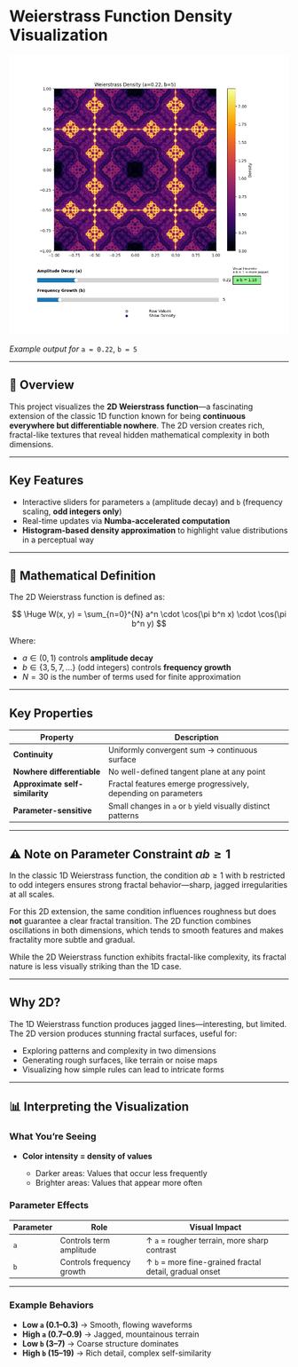 # Weierstrass Function Density Visualization

![Weierstrass Fractal](fractal_1.png)

*Example output for* `a = 0.22`, `b = 5`

---

## 📌 Overview

This project visualizes the **2D Weierstrass function**—a fascinating extension of the classic 1D function known for being **continuous everywhere but differentiable nowhere**. The 2D version creates rich, fractal-like textures that reveal hidden mathematical complexity in both dimensions.

---

## Key Features

* Interactive sliders for parameters `a` (amplitude decay) and `b` (frequency scaling, **odd integers only**)
* Real-time updates via **Numba-accelerated computation**
* **Histogram-based density approximation** to highlight value distributions in a perceptual way

---

## 📐 Mathematical Definition

The 2D Weierstrass function is defined as:

$$
\Huge
W(x, y) = \sum_{n=0}^{N} a^n \cdot \cos(\pi b^n x) \cdot \cos(\pi b^n y)
$$

Where:

* $a \in (0,1)$ controls **amplitude decay**
* $b \in \{3, 5, 7, \dots\}$ (odd integers) controls **frequency growth**
* $N = 30$ is the number of terms used for finite approximation

---

## Key Properties

| Property                        | Description                                                    |
| ------------------------------- | -------------------------------------------------------------- |
| **Continuity**                  | Uniformly convergent sum → continuous surface                  |
| **Nowhere differentiable**      | No well-defined tangent plane at any point                     |
| **Approximate self-similarity** | Fractal features emerge progressively, depending on parameters |
| **Parameter-sensitive**         | Small changes in `a` or `b` yield visually distinct patterns   |

---

## ⚠️ Note on Parameter Constraint $a b \geq 1$

In the classic 1D Weierstrass function, the condition $a b \geq 1$ with b restricted to odd integers ensures strong fractal behavior—sharp, jagged irregularities at all scales.

For this 2D extension, the same condition influences roughness but does **not** guarantee a clear fractal transition. The 2D function combines oscillations in both dimensions, which tends to smooth features and makes fractality more subtle and gradual.

While the 2D Weierstrass function exhibits fractal-like complexity, its fractal nature is less visually striking than the 1D case.

---

## Why 2D?

The 1D Weierstrass function produces jagged lines—interesting, but limited. The 2D version produces stunning fractal surfaces, useful for:

* Exploring patterns and complexity in two dimensions
* Generating rough surfaces, like terrain or noise maps
* Visualizing how simple rules can lead to intricate forms

---

## 📊 Interpreting the Visualization

### What You’re Seeing

* **Color intensity = density of values**

  * Darker areas: Values that occur less frequently
  * Brighter areas: Values that appear more often  

### Parameter Effects

| Parameter | Role                      | Visual Impact                                           |
| --------- | ------------------------- | ------------------------------------------------------- |
| `a`       | Controls term amplitude   | ↑ `a` = rougher terrain, more sharp contrast            |
| `b`       | Controls frequency growth | ↑ `b` = more fine-grained fractal detail, gradual onset |

---

### Example Behaviors

* **Low `a` (0.1–0.3)** → Smooth, flowing waveforms
* **High `a` (0.7–0.9)** → Jagged, mountainous terrain
* **Low `b` (3–7)** → Coarse structure dominates
* **High `b` (15–19)** → Rich detail, complex self-similarity
